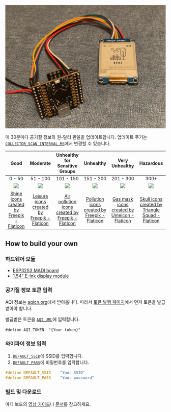 ![gif](/deskpal.gif)

매 30분마다 공기질 정보와 원-달러 환율을 업데이트합니다. 업데이트 주기는 [`COLLECTOR_SCAN_INTERVAL_MS`](https://github.com/libmcu/deskpal/blob/main/include/collector.h#L26)에서 변경할 수 있습니다.

| Good   | Moderate | Unhealthy for Sensitive Groups | Unhealthy | Very Unhealthy | Hazardous |
| :---: | :---: | :---: | :---: | :---: | :---: |
| 0 - 50 | 51 - 100 | 101 - 150 | 151 - 200 | 201 - 300 | 300+  |
| ![](https://cdn-icons-png.flaticon.com/512/98/98233.png) | ![](https://cdn-icons-png.flaticon.com/512/3271/3271004.png) | ![](https://cdn-icons-png.flaticon.com/512/7219/7219129.png) | ![](https://cdn-icons-png.flaticon.com/512/2773/2773916.png) | ![](https://cdn-icons-png.flaticon.com/512/7445/7445242.png) | ![](https://cdn-icons-png.flaticon.com/512/4879/4879598.png) |
| <a href="https://www.flaticon.com/free-icons/shine" title="shine icons">Shine icons created by Freepik - Flaticon</a> | <a href="https://www.flaticon.com/free-icons/leisure" title="leisure icons">Leisure icons created by Freepik - Flaticon</a> |<a href="https://www.flaticon.com/free-icons/air-pollution" title="air pollution icons">Air pollution icons created by Freepik - Flaticon</a> | <a href="https://www.flaticon.com/free-icons/pollution" title="pollution icons">Pollution icons created by Freepik - Flaticon</a> | <a href="https://www.flaticon.com/free-icons/gas-mask" title="gas mask icons">Gas mask icons created by Umeicon - Flaticon</a> | <a href="https://www.flaticon.com/free-icons/skull" title="skull icons">Skull icons created by Triangle Squad - Flaticon</a> |

## How to build your own
### 하드웨어 모듈
- [ESP32S3 MADI board](https://libmcu.org/kr/madi)
- [1.54" E-Ink display module](https://www.waveshare.com/1.54inch-e-paper-module.htm)

### 공기질 정보 토큰 입력
AQI 정보는 [aqicn.org](https://aqicn.org/)에서 받아옵니다.
따라서 [토큰 발행 페이지](https://aqicn.org/data-platform/token/)에서 먼저 토큰을 발급받아야 합니다.

발급받은 토큰을 [`AQI_URL`](https://github.com/libmcu/deskpal/blob/main/src/collector.c#L17)에 입력합니다.

`#define AQI_TOKEN	"{Your token}"`

### 와이파이 정보 입력
1. [`DEFAULT_SSID`](https://github.com/libmcu/deskpal/blob/main/src/collector.c#L14)에 SSID를 입력합니다.
2. [`DEFAULT_PASS`](https://github.com/libmcu/deskpal/blob/main/src/collector.c#L15)에 비밀번호를 입력합니다.

```c
#define DEFAULT_SSID	"Your SSID"
#define DEFAULT_PASS	"Your password"
```

### 빌드 및 다운로드
마디 보드의 [영상 가이드](https://www.youtube.com/playlist?list=PLhdIB9v89ue2Gs9KZNzTYOf4VMgF81Le3)나 [문서](https://docs.libmcu.org)를 참고하세요.

